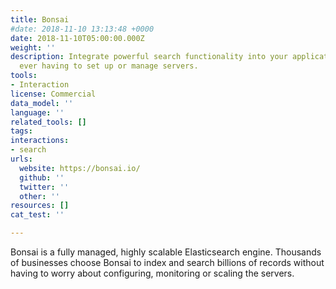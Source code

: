 ```yaml
---
title: Bonsai
#date: 2018-11-10 13:13:48 +0000
date: 2018-11-10T05:00:00.000Z
weight: ''
description: Integrate powerful search functionality into your applications, without
  ever having to set up or manage servers.
tools:
- Interaction
license: Commercial
data_model: ''
language: ''
related_tools: []
tags:
interactions:
- search
urls:
  website: https://bonsai.io/
  github: ''
  twitter: ''
  other: ''
resources: []
cat_test: ''

---
```

Bonsai is a fully managed, highly scalable Elasticsearch engine. Thousands of businesses choose Bonsai to index and search billions of records without having to worry about configuring, monitoring or scaling the servers.